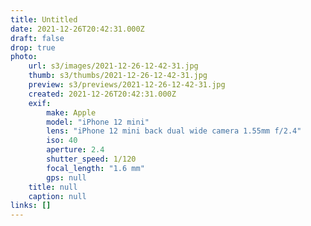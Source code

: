 ```yaml
---
title: Untitled
date: 2021-12-26T20:42:31.000Z
draft: false
drop: true
photo:
    url: s3/images/2021-12-26-12-42-31.jpg
    thumb: s3/thumbs/2021-12-26-12-42-31.jpg
    preview: s3/previews/2021-12-26-12-42-31.jpg
    created: 2021-12-26T20:42:31.000Z
    exif:
        make: Apple
        model: "iPhone 12 mini"
        lens: "iPhone 12 mini back dual wide camera 1.55mm f/2.4"
        iso: 40
        aperture: 2.4
        shutter_speed: 1/120
        focal_length: "1.6 mm"
        gps: null
    title: null
    caption: null
links: []
---
```

